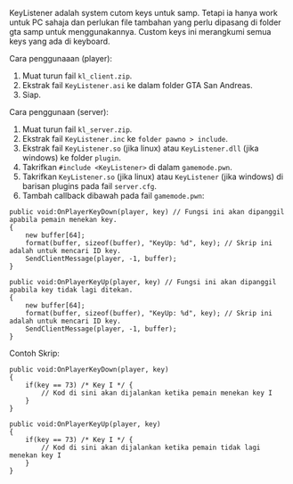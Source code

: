 KeyListener adalah system cutom keys untuk samp. Tetapi ia hanya work untuk PC sahaja dan perlukan file tambahan yang perlu dipasang di folder gta samp untuk menggunakannya.
Custom keys ini merangkumi semua keys yang ada di keyboard.

Cara penggunaaan (player):
1. Muat turun fail `kl_client.zip`.
2. Ekstrak fail `KeyListener.asi` ke dalam folder GTA San Andreas.
3. Siap.

Cara penggunaan (server):
1. Muat turun fail `kl_server.zip`.
2. Ekstrak fail `KeyListener.inc` ke `folder pawno > include`.
3. Ekstrak fail `KeyListener.so` (jika linux) atau `KeyListener.dll` (jika windows) ke folder `plugin`.
4. Takrifkan `#include <KeyListener>` di dalam `gamemode.pwn`.
5. Takrifkan `KeyListener.so` (jika linux) atau `KeyListener` (jika windows) di barisan plugins pada fail `server.cfg`.
6. Tambah callback dibawah pada fail `gamemode.pwn`:
```pawn
public void:OnPlayerKeyDown(player, key) // Fungsi ini akan dipanggil apabila pemain menekan key.
{
    new buffer[64];
    format(buffer, sizeof(buffer), "KeyUp: %d", key); // Skrip ini adalah untuk mencari ID key.
    SendClientMessage(player, -1, buffer);
}

public void:OnPlayerKeyUp(player, key) // Fungsi ini akan dipanggil apabila key tidak lagi ditekan.
{
    new buffer[64];
    format(buffer, sizeof(buffer), "KeyUp: %d", key); // Skrip ini adalah untuk mencari ID key.
    SendClientMessage(player, -1, buffer);
}
```

Contoh Skrip:
```pawn
public void:OnPlayerKeyDown(player, key) 
{
    if(key == 73) /* Key I */ {
        // Kod di sini akan dijalankan ketika pemain menekan key I
    }
}

public void:OnPlayerKeyUp(player, key) 
{
    if(key == 73) /* Key I */ {
        // Kod di sini akan dijalankan ketika pemain tidak lagi menekan key I
    }
}
```
